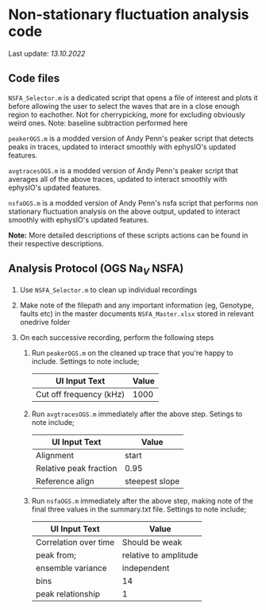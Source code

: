 # Non-stationary fluctuation analysis code

Last update: *13.10.2022*

## Code files

`NSFA_Selector.m` is a dedicated script that opens a file of interest and plots it before allowing the user to select the waves that are in a close enough region to eachother. Not for cherrypicking, more for excluding obviously weird ones. Note: baseline subtraction performed here

`peakerOGS.m` is a modded version of Andy Penn's peaker script that detects peaks in traces, updated to interact smoothly with ephysIO's updated features.

`avgtracesOGS.m` is a modded version of Andy Penn's peaker script that averages all of the above traces, updated to interact smoothly with ephysIO's updated features.

`nsfaOGS.m` is a modded version of Andy Penn's nsfa script that performs non stationary fluctuation analysis on the above output, updated to interact smoothly with ephysIO's updated features.

**Note:** More detailed descriptions of these scripts actions can be found in their respective descriptions.

## Analysis Protocol (OGS Na$_V$ NSFA)

1.  Use `NSFA_Selector.m` to clean up individual recordings

2.  Make note of the filepath and any important information (eg, Genotype, faults etc) in the master documents `NSFA_Master.xlsx` stored in relevant onedrive folder

3.  On each successive recording, perform the following steps

    1.  Run `peakerOGS.m` on the cleaned up trace that you're happy to include. Settings to note include;

        | UI Input Text           | Value |
        |-------------------------|-------|
        | Cut off frequency (kHz) | 1000  |

    2.  Run `avgtracesOGS.m` immediately after the above step. Setings to note include;

        | UI Input Text          | Value          |
        |------------------------|----------------|
        | Alignment              | start          |
        | Relative peak fraction | 0.95           |
        | Reference align        | steepest slope |

    3.  Run `nsfaOGS.m` immediately after the above step, making note of the final three values in the summary.txt file. Settings to note include;

        | UI Input Text         | Value                 |
        |-----------------------|-----------------------|
        | Correlation over time | Should be weak        |
        | peak from;            | relative to amplitude |
        | ensemble variance     | independent           |
        | bins                  | 14                    |
        | peak relationship     | 1                     |
